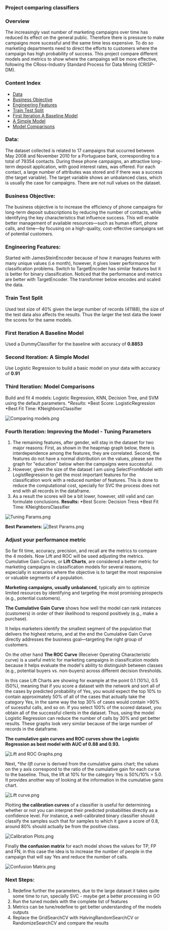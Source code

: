 ### Project comparing classifiers

### Overview
The increasingly vast number of marketing campaigns over time has reduced its effect on the general public. Therefore there is pressure to make campaigns more sucessful and the same time less expensive. To do so marketing departments need to direct the efforts to customers where the campaign has high probability of success. This project compare different models and metrics to show where the campaings will be more effective, following the CRoss-Industry Standard Process for Data Mining (CRISP-DM). 

### Content Index 
- [Data](#data)
- [Business Objective](#business-objective)
- [Engineering Features](#engineering-features)
- [Train Test Split](#train-test-split)
- [First Iteration A Baseline Model](#first-iteration-a-baseline-model)
- [A Simple Model](#a-simple-model)
- [Model Comparisons](#model-comparisons)

### Data:
The dataset collected is related to 17 campaigns that occurred between May 2008 and November 2010 for a Portuguese bank, corresponding to a total of 79354 contacts. During these phone campaigns, an attractive long-term deposit application, with good interest rates, was offered. For each contact, a large number of attributes was stored and if there was a success (the target variable).
The target variable shows an unbalanced class, which is usually the case for campaigns.
There are not null values on the dataset.

### Business Objective:
The business objective is to increase the efficiency of phone campaigns for long-term deposit subscriptions by reducing the number of contacts, while identifying the key characteristics that influence success. This will enable better management of available resources—such as human effort, phone calls, and time—by focusing on a high-quality, cost-effective campaigns set of potential customers.

### Engineering Features:
Started with JamesSteinEncoder because of how it manages features with many unique values (i.e month), however, it gives lower performance for classification problems. 
Switch to TargetEncoder has similar features but it is better for binary classification. Noticed that the performance and metrics are better with TargetEncoder.
The transformer below encodes and scaled the data.

### Train Test Split
Used test size of 40% given the large number of records (41188), the size of the test data also affects the results. Thus the larger the test data the lower the scores for the same models.

### First Iteration A Baseline Model
Used a DummyClassifier for the baseline with accuracy of **0.8853**

### Second Iteration: A Simple Model
Use Logistic Regression to build a basic model on your data with accuracy of **0.91**

### Third Iteration: Model Comparisons
Build and fit 4 models: Logistic Regression, KNN, Decision Tree, and SVM using the default parameters.
**Results:*
*Best Score: LogisticRegression
*Best Fit Time: KNeighborsClassifier

![Comparing models.png](attachment:82b7d0cb-66ee-403b-8182-0b1151d9867a.png)

### Fourth Iteration: Improving the Model - Tuning Parameters
1. The remaining features, after gender, will stay in the dataset for two major reasons: First, as shown in the heapmap graph below, there is interdependence among the features, they are correlated. Second, the features do not have a normal distribution on the values, please see the graph for "education" below when the campaigns were successful.
2. However, given the size of the dataset I am using SelectFromModel with LogistRegression to get the most important features for the classification work with a reduced number of features. This is done to reduce the computational cost, specially for SVC the process does not end with all records in the dataframe.
3. As a result the scores will be a bit lower, however, still valid and can formulate conclusions.
**Results:**
*Best Score: Decision Tress
*Best Fit Time: KNeighborsClassifier

![Tuning Params.png](attachment:b11f3a7f-d905-405a-b10c-3ee4d43d1add.png)

**Best Parameters:**
![Best Params.png](attachment:503129e7-824f-4f8e-95c4-d7eb179605fa.png)

### Adjust your performance metric
So far fit time, accuracy, precision, and recall  are the metrics to compare the 4 models. Now Lift and ROC will be used adjusting the metrics.
Cumulative Gain Curves, or **Lift Charts**, are considered a better metric for marketing campaigns in classification models for several reasons, especially in scenarios where the objective is to target the most responsive or valuable segments of a population.

**Marketing campaigns, usually unbalanced**,  typically aim to optimize limited resources by identifying and targeting the most promising prospects (e.g., potential customers).

**The Cumulative Gain Curve** shows how well the model can rank instances (customers) in order of their likelihood to respond positively (e.g., make a purchase).

It helps marketers identify the smallest segment of the population that delivers the highest returns, and at the end the Cumulative Gain Curve directly addresses the business goal—targeting the right group of customers.

On the other hand **The ROC Curve** (Receiver Operating Characteristic curve) is a useful metric for marketing campaigns in classification models because it helps evaluate the model's ability to distinguish between classes (e.g., potential buyers vs. non-buyers) across different decision thresholds.

In this case Lift Charts are showing for example at the point 0.1 (10%), 0.5 (50%), meaning that if you score a dataset with the network and sort all of the cases by predicted probability of Yes, you would expect the top 10% to contain approximately 50% of all of the cases that actually take the category Yes, in the same way the top 30% of cases would contain >90% of sucessful calls, and so on. If you select 100% of the scored dataset, you obtain all of the successful clients in the dataset. Thus, using the model Logistic Regression can reduce the number of calls by 30% and get better results. These graphs look very similar because of the large number of records in the dataframe.

**The cumulative gain curves and ROC curves show the Logistic Regression as best model with AUC of 0.88 and 0.93.**

![Lift and ROC Graphs.png](attachment:573bb3c8-564e-452b-ac1b-bf75626972eb.png)

Next, **the lift curve* is derived from the cumulative gains chart; the values on the y axis correspond to the ratio of the cumulative gain for each curve to the baseline. Thus, the lift at 10% for the category Yes is 50%/10% = 5.0. It provides another way of looking at the information in the cumulative gains chart.

![Lift curve.png](attachment:8af7fdab-ba84-45de-8683-68551a28beb1.png)

Plotting **the calibration curves** of a classifier is useful for determining whether or not you can interpret their predicted probabilities directly as a confidence level. For instance, a well-calibrated binary classifier should classify the samples such that for samples to which it gave a score of 0.8, around 80% should actually be from the positive class.

![Calibration Plots.png](attachment:f4ad90c4-c606-4e2d-8a9f-d34003626c1f.png)

Finally **the confusion matrix** for each model shows the values for TP, FP and FN, in this case the idea is to increase the number of people in the campaign that will say Yes and reduce the number of calls.

![Confusion Matrix.png](attachment:a7418ece-8667-4ef6-ab43-675ff958adac.png)

### Next Steps:
1. Redefine further the parameters, due to the large dataset it takes quite some time to run, specially SVC - maybe get a better processing in GO 
2. Run the tuned models with the complete list of features
3. Metrics can be tune/redefine to get better understanding of the models outputs
4. Replace the GridSearchCV with HalvingRandomSearchCV or RandomizeSearchCV and compare the results
